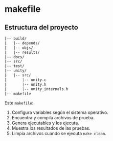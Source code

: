 # makefile
<!-- TODO: Explicar el archivo make, y el directorio build -->
## Estructura del proyecto
```txt
|-- build/
|   |-- depends/
|   |-- objs/
|   |-- results/
|-- docs/
|-- src/
|-- test/
|-- unity/
|   |-- src/
|       |-- unity.c
|       |-- unity.h
|       |-- unity_internals.h
|-- makefile
```

Este `makefile`:
1. Configura variables según el sistema operativo.
2. Encuentra y compila archivos de prueba.
3. Genera ejecutables y los ejecuta.
4. Muestra los resultados de las pruebas.
5. Limpia archivos cuando se ejecuta `make clean`.
